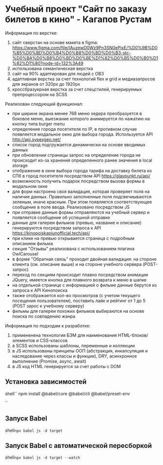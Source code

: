 # Учебный проект "Сайт по заказу билетов в кино" - Кагапов Рустам

Информация по верстке:
1. сайт сверстан на основе макета в figma:
https://www.figma.com/file/IAuzewD0Wz9Pn3SN0ePixE/%D0%9B%D0%B5%D0%BD%D0%B4%D0%B8%D0%BD%D0%B3-stc-%D0%BA%D0%B8%D0%BD%D0%BE%D1%82%D0%B5%D0%B0%D1%82%D1%80?node-id=132%3A49
2. использована семантическая верстка
3. сайт на 90% адаптирован для людей с ОВЗ
4. адаптивная верстка за счет технологий flex и grid и медиазапросов для экранов от 320px до 1920px
5. кроссбразуерная верстка за счет спецстилей, генерируемых препроцессором на SCSS

Реализован следующий функционал:
- при ширине экрана менее 768 меню хедера преобразуется в боковое меню, выезжание которого анимируется по нажатию на кнопку типа burger menu
- определение города посетителя по IP, в противном случае появляется модальное окно для выбора города. Используется API http://api.sypexgeo.net/
- список город подгружается динамически на основе вводимых данных
- при обновлении страницы запрос на определение города не происходит из-за хранения определенного ранее значения в local storage
- отображение в окне выбора города тарифа на доставку билета из СПб в город посетителя посредством API https://glavpunkt.ru/api/
- возможность получить подарок посредством вызова формы в модальном окне
- для форм настроена своя валидация, которая проверяет поля на наличие данных. Правильно заполненные поля подсвечиываются зеленым, иначе красным. При этом появляется соответствующее сообщение в поле ввода. Реализовано посредством JS
- при отправке данные формы отправляются на учебный сервер и появляется сообщение об успешной отправке
- данные для галереи фильмов (превью, название и описание) генерируются посредством запроса к API https://kinopoiskapiunofficial.tech/api/
- при клике на превью открывается страница с подробным описанием фильма
- секция "Отзывы" реализована с использованием плагина OwlCarousel
- в форме "Обратная связь" проходит двойная валидация: на стороне клиента (см. описание выше) и на стороне учебного сервера (POST-запрос)
- переход по секциям происходит плавно посредством анимации JQuery, имеется кнопка для плавного возврата к меню в шапке
- на отдельной странице с информацией о фильме данные берутся из запроса к API Кинопоиска
- также отображается кол-во просмотров (с учетом текущего посещения пользователем), поставить лайк и рейтинг от 1 до 5 (POST зарос к учебному серверу)
- фильмы для галереи похожих фильмов выбираются на основе поиска по совпадению жанра

Информация по подходам к разработке:
1. примененена технология БЭМ для наименования HTML-блоков/элементов и CSS-классов
2. в SCSS использованы шаблоны, переменные и коллекции
3. в JS использованы принципы ООП (абстракция, инкапсуляция и наследование через классы и функции), DRY, асинхронное выполнение (Promise, async, await)
4. в JS код HTML генерируется за счет работы с DOM

## Установка зависимостей

shell``
npm install @babel/core @babel/cli @babel/preset-env

``

## Запуск Babel
shell``
npx babel js -d target
``

## Запуск Babel с автоматической пересборкой
shell``
npx babel js -d target --watch
``
